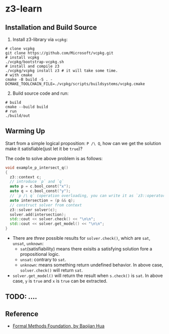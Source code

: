 # z3-learn

## Installation and Build Source

1. Install z3-library via `vcpkg`:

```shell
# clone vcpkg
git clone https://github.com/Microsoft/vcpkg.git
# install vcpkg
./vcpkg/bootstrap-vcpkg.sh
# install and compile z3
./vcpkg/vcpkg install z3 # it will take some time.
# with cmake
cmake -B build -S . -DCMAKE_TOOLCHAIN_FILE=./vcpkg/scripts/buildsystems/vcpkg.cmake
```

2. Build source code and run:

```shell
# build
cmake --build build
# run
./build/out
```

## Warming Up

Start from a simple logical proposition: `P /\ Q`, how can we get the solution make it satisfiable(just let it be `true`)?

The code to solve above problem is as follows:

```cpp
void example_p_intersect_q()
{
  z3::context c;
  // introduce `p` and `q`
  auto p = c.bool_const("x");
  auto q = c.bool_const("y");
  // `p /\ q` (operation overloading, you can write it as `z3::operator&&(p, q)`)
  auto intersection = (p && q);
  // construct solver from context
  z3::solver solver(c);
  solver.add(intersection);
  std::cout << solver.check() << "\n\n";
  std::cout << solver.get_model() << "\n\n";
}
```

- There are _three_ possible results for `solver.check()`, which are `sat`, `unsat`, `unknown`:
  - `sat`(satisfiability) means there exisits a satisfying solution fore a propositional logic.
  - `unsat`: contrary to `sat`.
  - `unknown`: means something return undefined behavior.
  In above case, `solver.check()` will return `sat`.
- `solver.get_model()` will return the result when `s.check()` is `sat`. In above case, `y` is `true` and `x` is `true` can be extracted.

## TODO: ....

## Reference

- [Formal Methods Foundation, by Baojian Hua](https://csslab-ustc.github.io/courses/theory/index.html)
